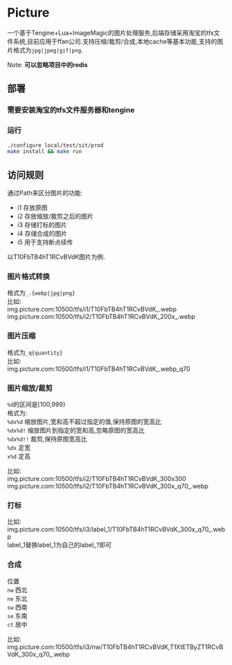 # Picture

一个基于Tengine+Lua+ImageMagic的图片处理服务,后端存储采用淘宝的tfs文件系统,目前应用于ffan公司.支持压缩/裁剪/合成,本地cache等基本功能,支持的图片格式为`jpg|jpeg|gif|png`.

Note: **可以忽略项目中的redis**

## 部署

### 需要安装淘宝的tfs文件服务器和tengine

### 运行

```bash
./configure local/test/sit/prod
make install && make run
```

## 访问规则

通过Path来区分图片的功能:  
* i1 存放原图  
* i2 存放缩放/裁剪之后的图片  
* i3 存储打标的图片  
* i4 存储合成的图片  
* i5 用于支持断点续传  

以T10FbTB4hT1RCvBVdK图片为例.

### 图片格式转换

格式为`_.{webp|jpg|png}`  
比如:  
img.picture.com:10500/tfs/i1/T10FbTB4hT1RCvBVdK_.webp  
img.picture.com:10500/tfs/i2/T10FbTB4hT1RCvBVdK_200x_.webp

### 图片压缩

格式为`_q{quantity}`  
比如:  
img.picture.com:10500/tfs/i1/T10FbTB4hT1RCvBVdK_.webp_q70

### 图片缩放/裁剪

`%d`的区间是[100,999}  
格式为:  
`%dx%d` 缩放图片,宽和高不超过指定的值,保持原图的宽高比  
`%dx%d!` 缩放图片到指定的宽和高,忽略原图的宽高比  
`%dx%d!!` 裁剪,保持原图宽高比  
`%dx` 定宽  
`x%d` 定高  

比如:  
img.picture.com:10500/tfs/i2/T10FbTB4hT1RCvBVdK_300x300  
img.picture.com:10500/tfs/i2/T10FbTB4hT1RCvBVdK_300x_q70_.webp

### 打标

比如:  
img.picture.com:10500/tfs/i3/label_1/T10FbTB4hT1RCvBVdK_300x_q70_.webp  
label_1替换label_1为自己的label_?即可

### 合成

位置  
`nw` 西北  
`ne` 东北  
`sw` 西南  
`se` 东南  
`ct` 居中  

比如:  
img.picture.com:10500/tfs/i3/nw/T10FbTB4hT1RCvBVdK,T1XtETByZT1RCvBVdK_300x_q70_.webp